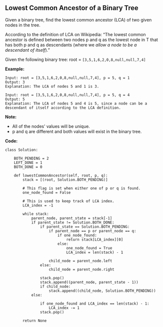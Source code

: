 ## Lowest Common Ancestor of a Binary Tree

Given a binary tree, find the lowest common ancestor (LCA) of two given nodes in the tree.

According to the definition of LCA on Wikipedia: “The lowest common ancestor is defined between two nodes p and q as the lowest node in T that has both p and q as descendants (where we *allow a node to be a descendant of itself*).”

Given the following binary tree:  root = `[3,5,1,6,2,0,8,null,null,7,4]`

**Example:**

```
Input: root = [3,5,1,6,2,0,8,null,null,7,4], p = 5, q = 1
Output: 3
Explanation: The LCA of nodes 5 and 1 is 3.
```
```
Input: root = [3,5,1,6,2,0,8,null,null,7,4], p = 5, q = 4
Output: 5
Explanation: The LCA of nodes 5 and 4 is 5, since a node can be a descendant of itself according to the LCA definition.
```

**Note:**

* All of the nodes' values will be unique.
* p and q are different and both values will exist in the binary tree.

**Code:**

```
class Solution:

    BOTH_PENDING = 2
    LEFT_DONE = 1
    BOTH_DONE = 0

    def lowestCommonAncestor(self, root, p, q):
        stack = [(root, Solution.BOTH_PENDING)]

        # This flag is set when either one of p or q is found.
        one_node_found = False

        # This is used to keep track of LCA index.
        LCA_index = -1

        while stack:
            parent_node, parent_state = stack[-1]
            if parent_state != Solution.BOTH_DONE:
                if parent_state == Solution.BOTH_PENDING:
                    if parent_node == p or parent_node == q:
                        if one_node_found:
                            return stack[LCA_index][0]
                        else:
                            one_node_found = True
                            LCA_index = len(stack) - 1

                    child_node = parent_node.left
                else:
                    child_node = parent_node.right

                stack.pop()
                stack.append((parent_node, parent_state - 1))
                if child_node:
                    stack.append((child_node, Solution.BOTH_PENDING))
            else:

                if one_node_found and LCA_index == len(stack) - 1:
                    LCA_index -= 1
                stack.pop()

        return None
```
